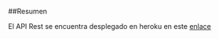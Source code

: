 ##Resumen

El API Rest se encuentra desplegado en heroku en este [enlace](https://pokemonrestapi.herokuapp.com)